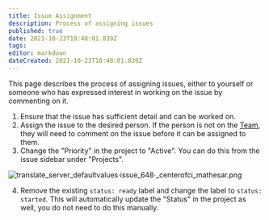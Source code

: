 ```yaml
---
title: Issue Assignment
description: Process of assigning issues
published: true
date: 2021-10-23T18:48:01.839Z
tags: 
editor: markdown
dateCreated: 2021-10-23T18:48:01.839Z
---
```


This page describes the process of assigning issues, either to yourself or someone who has expressed interest in working on the issue by commenting on it.

1. Ensure that the issue has sufficient detail and can be worked on.
2. Assign the issue to the desired person. If the person is not on the [Team](/team), they will need to comment on the issue before it can be assigned to them.
3. Change the "Priority" in the project to "Active". You can do this from the issue sidebar under "Projects".

![translate_`server_default`_values_·_issue_648_·_centerofci_mathesar.png](/assets/translate_`server_default`_values_·_issue_648_·_centerofci_mathesar.png)

4. Remove the existing `status: ready` label and change the label to `status: started`. This will automatically update the "Status" in the project as well, you do not need to do this manually.


